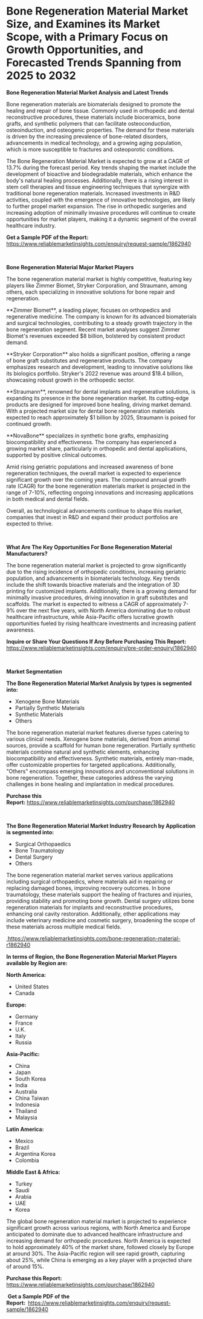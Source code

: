 <p><h1>Bone Regeneration Material Market Size, and Examines its Market Scope, with a Primary Focus on Growth Opportunities, and Forecasted Trends Spanning from 2025 to 2032</h1></p><p><strong>Bone Regeneration Material Market Analysis and Latest Trends</strong></p>
<p><p>Bone regeneration materials are biomaterials designed to promote the healing and repair of bone tissue. Commonly used in orthopedic and dental reconstructive procedures, these materials include bioceramics, bone grafts, and synthetic polymers that can facilitate osteoconduction, osteoinduction, and osteogenic properties. The demand for these materials is driven by the increasing prevalence of bone-related disorders, advancements in medical technology, and a growing aging population, which is more susceptible to fractures and osteoporotic conditions.</p><p>The Bone Regeneration Material Market is expected to grow at a CAGR of 13.7% during the forecast period. Key trends shaping the market include the development of bioactive and biodegradable materials, which enhance the body's natural healing processes. Additionally, there is a rising interest in stem cell therapies and tissue engineering techniques that synergize with traditional bone regeneration materials. Increased investments in R&D activities, coupled with the emergence of innovative technologies, are likely to further propel market expansion. The rise in orthopedic surgeries and increasing adoption of minimally invasive procedures will continue to create opportunities for market players, making it a dynamic segment of the overall healthcare industry.</p></p>
<p><strong>Get a Sample PDF of the Report:&nbsp;</strong> <a href="https://www.reliablemarketinsights.com/enquiry/request-sample/1862940?utm_campaign=2609&utm_medium=2&utm_source=Github&utm_content=ia&utm_term=19042025&utm_id=bone-regeneration-material">https://www.reliablemarketinsights.com/enquiry/request-sample/1862940</a></p>
<p>&nbsp;</p>
<p><strong>Bone Regeneration Material Major Market Players</strong></p>
<p><p>The bone regeneration material market is highly competitive, featuring key players like Zimmer Biomet, Stryker Corporation, and Straumann, among others, each specializing in innovative solutions for bone repair and regeneration.</p><p>**Zimmer Biomet**, a leading player, focuses on orthopedics and regenerative medicine. The company is known for its advanced biomaterials and surgical technologies, contributing to a steady growth trajectory in the bone regeneration segment. Recent market analyses suggest Zimmer Biomet's revenues exceeded $8 billion, bolstered by consistent product demand.</p><p>**Stryker Corporation** also holds a significant position, offering a range of bone graft substitutes and regenerative products. The company emphasizes research and development, leading to innovative solutions like its biologics portfolio. Stryker's 2022 revenue was around $18.4 billion, showcasing robust growth in the orthopedic sector.</p><p>**Straumann**, renowned for dental implants and regenerative solutions, is expanding its presence in the bone regeneration market. Its cutting-edge products are designed for improved bone healing, driving market demand. With a projected market size for dental bone regeneration materials expected to reach approximately $1 billion by 2025, Straumann is poised for continued growth.</p><p>**NovaBone** specializes in synthetic bone grafts, emphasizing biocompatibility and effectiveness. The company has experienced a growing market share, particularly in orthopedic and dental applications, supported by positive clinical outcomes.</p><p>Amid rising geriatric populations and increased awareness of bone regeneration techniques, the overall market is expected to experience significant growth over the coming years. The compound annual growth rate (CAGR) for the bone regeneration materials market is projected in the range of 7-10%, reflecting ongoing innovations and increasing applications in both medical and dental fields.</p><p>Overall, as technological advancements continue to shape this market, companies that invest in R&D and expand their product portfolios are expected to thrive.</p></p>
<p>&nbsp;</p>
<p><strong>What Are The Key Opportunities For Bone Regeneration Material Manufacturers?</strong></p>
<p><p>The bone regeneration material market is projected to grow significantly due to the rising incidence of orthopedic conditions, increasing geriatric population, and advancements in biomaterials technology. Key trends include the shift towards bioactive materials and the integration of 3D printing for customized implants. Additionally, there is a growing demand for minimally invasive procedures, driving innovation in graft substitutes and scaffolds. The market is expected to witness a CAGR of approximately 7-9% over the next five years, with North America dominating due to robust healthcare infrastructure, while Asia-Pacific offers lucrative growth opportunities fueled by rising healthcare investments and increasing patient awareness.</p></p>
<p><strong>Inquire or Share Your Questions If Any Before Purchasing This Report:</strong> <a href="https://www.reliablemarketinsights.com/enquiry/pre-order-enquiry/1862940?utm_campaign=2609&utm_medium=2&utm_source=Github&utm_content=ia&utm_term=19042025&utm_id=bone-regeneration-material">https://www.reliablemarketinsights.com/enquiry/pre-order-enquiry/1862940</a></p>
<p>&nbsp;</p>
<p><strong>Market Segmentation</strong></p>
<p><strong>The Bone Regeneration Material Market Analysis by types is segmented into:</strong></p>
<p><ul><li>Xenogene Bone Materials</li><li>Partially Synthetic Materials</li><li>Synthetic Materials</li><li>Others</li></ul></p>
<p><p>The bone regeneration material market features diverse types catering to various clinical needs. Xenogene bone materials, derived from animal sources, provide a scaffold for human bone regeneration. Partially synthetic materials combine natural and synthetic elements, enhancing biocompatibility and effectiveness. Synthetic materials, entirely man-made, offer customizable properties for targeted applications. Additionally, "Others" encompass emerging innovations and unconventional solutions in bone regeneration. Together, these categories address the varying challenges in bone healing and implantation in medical procedures.</p></p>
<p><strong>Purchase this Report:&nbsp;</strong><a href="https://www.reliablemarketinsights.com/purchase/1862940?utm_campaign=2609&utm_medium=2&utm_source=Github&utm_content=ia&utm_term=19042025&utm_id=bone-regeneration-material">https://www.reliablemarketinsights.com/purchase/1862940</a></p>
<p>&nbsp;</p>
<p><strong>The Bone Regeneration Material Market Industry Research by Application is segmented into:</strong></p>
<p><ul><li>Surgical Orthopaedics</li><li>Bone Traumatology</li><li>Dental Surgery</li><li>Others</li></ul></p>
<p><p>The bone regeneration material market serves various applications including surgical orthopaedics, where materials aid in repairing or replacing damaged bones, improving recovery outcomes. In bone traumatology, these materials support the healing of fractures and injuries, providing stability and promoting bone growth. Dental surgery utilizes bone regeneration materials for implants and reconstructive procedures, enhancing oral cavity restoration. Additionally, other applications may include veterinary medicine and cosmetic surgery, broadening the scope of these materials across multiple medical fields.</p></p>
<p><a href="https://www.reliablemarketinsights.com/bone-regeneration-material-r1862940?utm_campaign=2609&utm_medium=2&utm_source=Github&utm_content=ia&utm_term=19042025&utm_id=bone-regeneration-material">&nbsp;https://www.reliablemarketinsights.com/bone-regeneration-material-r1862940</a></p>
<p><strong>In terms of Region, the Bone Regeneration Material Market Players available by Region are:</strong></p>
<p>
    <p> <strong> North America: </strong>
        <ul>
            <li>United States</li>
            <li>Canada</li>
        </ul>
        </p> 
    <p> <strong> Europe: </strong>
        <ul>
            <li>Germany</li>
            <li>France</li>
            <li>U.K.</li>
            <li>Italy</li>
            <li>Russia</li>
        </ul>
        </p> 
    <p> <strong> Asia-Pacific: </strong>
        <ul>
            <li>China</li>
            <li>Japan</li>
            <li>South Korea</li>
            <li>India</li>
            <li>Australia</li>
            <li>China Taiwan</li>
            <li>Indonesia</li>
            <li>Thailand</li>
            <li>Malaysia</li>
        </ul>
        </p> 
    <p> <strong> Latin America: </strong>
        <ul>
            <li>Mexico</li>
            <li>Brazil</li>
            <li>Argentina Korea</li>
            <li>Colombia</li>
        </ul>
        </p> 
    <p> <strong> Middle East & Africa: </strong>
        <ul>
            <li>Turkey</li>
            <li>Saudi</li>
            <li>Arabia</li>
            <li>UAE</li>
            <li>Korea</li>
        </ul>
    </p>
    </p>
<p><p>The global bone regeneration material market is projected to experience significant growth across various regions, with North America and Europe anticipated to dominate due to advanced healthcare infrastructure and increasing demand for orthopedic procedures. North America is expected to hold approximately 40% of the market share, followed closely by Europe at around 30%. The Asia-Pacific region will see rapid growth, capturing about 25%, while China is emerging as a key player with a projected share of around 15%.</p></p>
<p><strong>Purchase this Report: </strong><a href="https://www.reliablemarketinsights.com/purchase/1862940?utm_campaign=2609&utm_medium=2&utm_source=Github&utm_content=ia&utm_term=19042025&utm_id=bone-regeneration-material">https://www.reliablemarketinsights.com/purchase/1862940</a></p>
<p>&nbsp;<strong>Get a Sample PDF of the Report:&nbsp;&nbsp;</strong><a href="https://www.reliablemarketinsights.com/enquiry/request-sample/1862940?utm_campaign=2609&utm_medium=2&utm_source=Github&utm_content=ia&utm_term=19042025&utm_id=bone-regeneration-material">https://www.reliablemarketinsights.com/enquiry/request-sample/1862940</a></p>
<p><strong></strong></p>
<p><p></p><p></p><p></p></p>